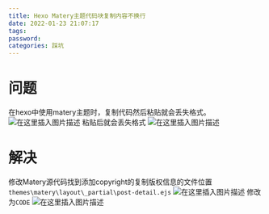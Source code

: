 ```yaml
---
title: Hexo Matery主题代码块复制内容不换行
date: 2022-01-23 21:07:17
tags:
password:
categories: 踩坑
---
```


# 问题
在hexo中使用matery主题时，复制代码然后粘贴就会丢失格式。
![在这里插入图片描述](https://img-blog.csdnimg.cn/8f07cc5539014ba0a4976530c07480b4.png?x-oss-process=image/watermark,type_d3F5LXplbmhlaQ,shadow_50,text_Q1NETiBAZkZlZS1vcHM=,size_20,color_FFFFFF,t_70,g_se,x_16)
粘贴后就会丢失格式
![在这里插入图片描述](https://img-blog.csdnimg.cn/87978c8f7ec44e01890d783c0c37cb5a.png?x-oss-process=image/watermark,type_d3F5LXplbmhlaQ,shadow_50,text_Q1NETiBAZkZlZS1vcHM=,size_20,color_FFFFFF,t_70,g_se,x_16)

#  解决
修改Matery源代码找到添加copyright的复制版权信息的文件位置`themes\matery\layout\_partial\post-detail.ejs`
![在这里插入图片描述](https://img-blog.csdnimg.cn/93d4695c062d4edd89152cdb31b8fbda.png?x-oss-process=image/watermark,type_d3F5LXplbmhlaQ,shadow_50,text_Q1NETiBAZkZlZS1vcHM=,size_20,color_FFFFFF,t_70,g_se,x_16)
修改为`CODE`
![在这里插入图片描述](https://img-blog.csdnimg.cn/2ffb7b22b22b4b4e9c87ea191fd27928.png?x-oss-process=image/watermark,type_d3F5LXplbmhlaQ,shadow_50,text_Q1NETiBAZkZlZS1vcHM=,size_20,color_FFFFFF,t_70,g_se,x_16)